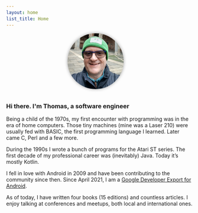 ```yaml
---
layout: home
list_title: Home
---
```


<html>
<p align="center">
<img style="border-radius: 50%; filter: drop-shadow(0px 0px 4px #a0a0a0); margin-right: 20px;margin-bottom: 10px;" src="assets/thomas.png" width="30%">
</p>

<h3>Hi there. I'm Thomas, a software engineer</h3>
<p>
Being a child of the 1970s, my first encounter with programming was in the era of home computers. Those tiny machines (mine was a Laser 210) were usually fed with BASIC, the first programming language I learned. Later came C, Perl and a few more.
</p>

<p>
During the 1990s I wrote a bunch of programs for the Atari ST series. The first decade of my professional career was (inevitably) Java. Today it’s mostly Kotlin.
</p>

<p>
I fell in love with Android in 2009 and have been contributing to the community since then. Since April 2021, I am a <a href="https://developers.google.com/profile/u/tkuenneth?hl=en">Google Developer Export for Android</a>.
</p>

<p>
As of today, I have written four books (15 editions) and countless articles. I enjoy talking at conferences and meetups, both local and international ones.
</p>

</html>